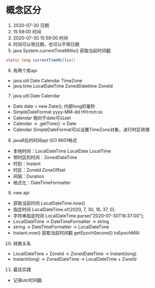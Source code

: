 # 概念区分
1. 2020-07-30  日期
2. 15:59:00    时间
3. 2020-07-30 15:59:00 时间
4. 时间可以带日期，也可以不带日期
5. java System.currentTimeMillis() 获取当前时间戳
```java
static long currentTimeMillis()  
```
6. 有两个库api
- java.util     Date Calendar TimeZone
- java.time     LocalDateTime ZonedDatetime ZoneId

7. java.util.Date Calendar
- Date date = new Date();  内部long的毫秒
- SimpleDateFormat yyyy-MM-dd HH:mm:ss
- Calendar 相对于date可以set
- Calendar -> .getTime() -> Date
- Calendar SimpleDateFormat可以设置TimeZone对象，进行时区转换

8. java8后的时间api  ISO 8601格式
- 本地时间：LocalDateTime LocalDate LocalTime
- 带时区的时间：ZonedDateTime
- 时刻：Instant
- 时区：ZoneId ZoneOffset
- 间隔：Duration
- 格式化：DateTimeFormatter

9. nwe api
- 获取当前时间 LocalDateTime.now()
- 指定时间 LocalDateTime.of(2020, 7, 30, 16, 37, 0);
- 字符串指定时间 LocalDateTime.parse("2020-07-30T16:37:00");
- LocalDateTime -> DateTimeFormatter -> string
- string -> DateTimeFormatter -> LocalDateTime
- Instant.now()  获取当前时间戳 getEpochSecond() toEpochMilli

10. 转换关系
- LocalDateTime + ZoneId -> ZonedDateTime -> Instant(long)
- Instant(long) -> ZonedDateTime -> LocalDateTime + ZoneId

11. 最佳实践
- 记录utc时间戳